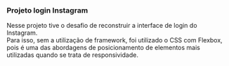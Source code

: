 ### Projeto login Instagram

Nesse projeto tive o desafio de reconstruir a interface de login do Instagram.<br/> Para isso, sem a utilização de framework, foi utilizado o CSS com Flexbox, pois é uma das abordagens de posicionamento de elementos mais utilizadas quando se trata de responsividade.

